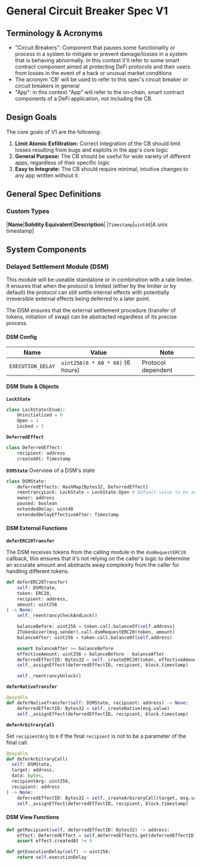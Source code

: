 # General Circuit Breaker Spec V1

## Terminology & Acronyms

- "Circuit Breakers": Component that pauses some functionality or process in a system to mitigate or
  prevent damage/losses in a system that is behaving abnormally. In this context it'll refer
  to some smart contract component aimed at protecting DeFi protocols and their users from losses in
  the event of a hack or unusual market conditions
- The acronym 'CB' will be used to refer to this spec's circuit breaker or circuit breakers in
  general
- "App": in this context "App" will refer to the on-chain, smart contract components of a DeFi
  application, not including the CB.

## Design Goals

The core goals of V1 are the following:

1. **Limit Atomic Exfiltration:** Correct integration of the CB should limit losses resulting from
   bugs and exploits in the app's core logic
2. **General Purpose:** The CB should be useful for wide variety of different apps, regardless of their specific logic
3. **Easy to Integrate:** The CB should require minimal, intuitive changes to any app written
   without it.

## General Spec Definitions

### Custom Types

|**Name**|**Solidity Equivalent**|**Description**|
|`Timestamp`|`uint40`|A unix timestamp|


## System Components

### Delayed Settlement Module (DSM)

This module will be useable standalone or in combination with a rate limiter. It ensures that when
the protocol is limited (either by the limiter or by default) the protocol can still settle internal
effects with potentially irreversible external effects being deferred to a later point.

The DSM ensures that the external settlement procedure (transfer of tokens, initiation of swap) can
be abstracted regardless of its precise process.

#### DSM Config

|Name|Value|Note|
|----|-----|----|
|`EXECUTION_DELAY`|`uint256(6 * 60 * 60)` (6 hours)|Protocol dependent|

#### DSM State & Objects

**`LockState`**
```python
class LockState(Enum):
    Uninitialized = 0
    Open = 1
    Locked = 2
```

**`DeferredEffect`**
```python
class DeferredEffect:
    recipient: address
    createdAt: Timestamp
```

**`DSMState`**
Overview of a DSM's state

```python
class DSMState:
    deferredEffects: HashMap[Bytes32, DeferredEffect]
    reentrancyLock: LockState = LockState.Open # Default value to be set at initialization
    owner: address
    paused: boolean
    extendedDelay: uint40
    extendedDelayEffectiveAfter: Timestamp
```

#### DSM External Functions


**`deferERC20Transfer`**

The DSM receives tokens from the calling module in the `dsmRequestERC20` callback, this ensures that
it's not relying on the caller's logic to determine an accurate amount and abstracts away complexity
from the caller for handling different tokens.

```python
def deferERC20Transfer(
    self: DSMState,
    token: ERC20,
    recipient: address,
    amount: uint256
) -> None:
    self._reentrancyCheckAndLock()

    balanceBefore: uint256 = token.call.balanceOf(self.address)
    ITokenGiver(msg.sender).call.dsmRequestERC20(token, amount)
    balanceAfter: uint256 = token.call.balanceOf(self.address)

    assert balanceAfter >= balanceBefore
    effectiveAmount: uint256 = balanceBefore - balanceAfter
    deferredEffectID: Bytes32 = self._createERC20(token, effectiveAmount)
    self._assignEffect(deferredEffectID, recipient, block.timestamp)

    self._reentrancyUnlock()
```

**`deferNativeTransfer`**
```python
@payable
def deferNativeTransfer(self: DSMState, recipient: address) -> None:
    deferredEffectID: Bytes32 = self._createNative(msg.value)
    self._assignEffect(deferredEffectID, recipient, block.timestamp)
```

**`deferArbitraryCall`**

Set `recipientArg` to `0` if the final `recipient` is not to be a parameter of the final call.

```python
@payable
def deferArbitraryCall(
  self: DSMState,
  target: address,
  data: bytes,
  recipientArg: uint256,
  recipient: address
) -> None:
    deferredEffectID: Bytes32 = self._createArbiraryCall(target, msg.value, data, recipientArg)
    self._assignEffect(deferredEffectID, recipient, block.timestamp)
```

#### DSM View Functions

```python
def getRecipient(self, deferredEffectID: Bytes32) -> address:
    effect: DeferredEffect = self.deferredEffects.get(deferredEffectID)
    assert effect.createdAt != 0
```

```python
def getExecutionDelay(self) -> uint256:
    return self.executionDelay
```

